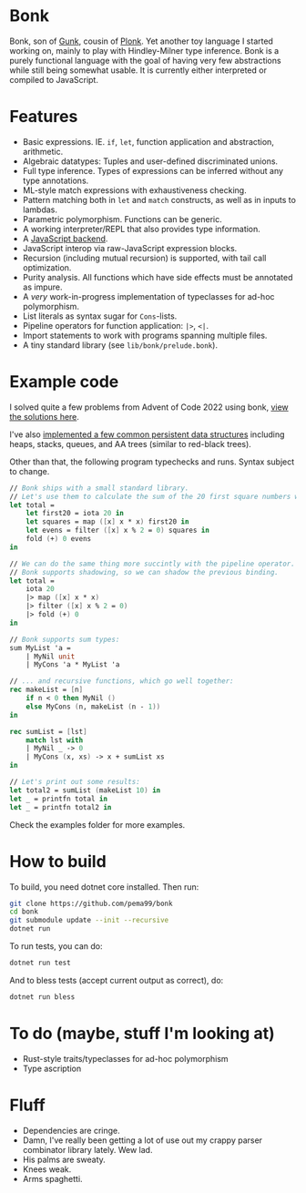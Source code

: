 # Bonk
Bonk, son of [Gunk](https://github.com/pema99/gunk), cousin of [Plonk](https://github.com/pema99/plonk).
Yet another toy language I started working on, mainly to play with Hindley-Milner type inference. Bonk is a purely functional language with the goal of having very few abstractions while still being somewhat usable. It is currently either interpreted or compiled to JavaScript.

# Features
- Basic expressions. IE. `if`, `let`, function application and abstraction, arithmetic.
- Algebraic datatypes: Tuples and user-defined discriminated unions.
- Full type inference. Types of expressions can be inferred without any type annotations.
- ML-style match expressions with exhaustiveness checking.
- Pattern matching both in `let` and `match` constructs, as well as in inputs to lambdas.
- Parametric polymorphism. Functions can be generic.
- A working interpreter/REPL that also provides type information.
- A [JavaScript backend](https://gist.github.com/pema99/935b915a3197b5222183bf6ac4bb8308).
- JavaScript interop via raw-JavaScript expression blocks.
- Recursion (including mutual recursion) is supported, with tail call optimization.
- Purity analysis. All functions which have side effects must be annotated as impure.
- A _very_ work-in-progress implementation of typeclasses for ad-hoc polymorphism.
- List literals as syntax sugar for `Cons`-lists.
- Pipeline operators for function application: `|>`, `<|`.
- Import statements to work with programs spanning multiple files.
- A tiny standard library (see `lib/bonk/prelude.bonk`).

# Example code
I solved quite a few problems from Advent of Code 2022 using bonk, [view the solutions here](https://github.com/pema99/bonk/tree/master/examples/aoc2022).

I've also [implemented a few common persistent data structures](https://github.com/pema99/bonk/blob/master/examples/data_structures.bonk) including heaps, stacks, queues, and AA trees (similar to red-black trees).

Other than that, the following program typechecks and runs. Syntax subject to change.
```fs
// Bonk ships with a small standard library.
// Let's use them to calculate the sum of the 20 first square numbers which are even:
let total =
    let first20 = iota 20 in
    let squares = map ([x] x * x) first20 in
    let evens = filter ([x] x % 2 = 0) squares in
    fold (+) 0 evens
in

// We can do the same thing more succintly with the pipeline operator.
// Bonk supports shadowing, so we can shadow the previous binding.
let total =
    iota 20
    |> map ([x] x * x)
    |> filter ([x] x % 2 = 0)
    |> fold (+) 0
in

// Bonk supports sum types:
sum MyList 'a =
    | MyNil unit
    | MyCons 'a * MyList 'a

// ... and recursive functions, which go well together:
rec makeList = [n]
    if n < 0 then MyNil ()
    else MyCons (n, makeList (n - 1))
in

rec sumList = [lst]
    match lst with
    | MyNil _ -> 0
    | MyCons (x, xs) -> x + sumList xs
in

// Let's print out some results:
let total2 = sumList (makeList 10) in
let _ = printfn total in
let _ = printfn total2 in
```
Check the examples folder for more examples.

# How to build
To build, you need dotnet core installed. Then run:
```sh
git clone https://github.com/pema99/bonk
cd bonk
git submodule update --init --recursive
dotnet run
```
To run tests, you can do:
```sh
dotnet run test
```
And to bless tests (accept current output as correct), do:
```sh
dotnet run bless
```

# To do (maybe, stuff I'm looking at)
- Rust-style traits/typeclasses for ad-hoc polymorphism
- Type ascription

# Fluff
- Dependencies are cringe.
- Damn, I've really been getting a lot of use out my crappy parser combinator library lately. Wew lad.
- His palms are sweaty.
- Knees weak.
- Arms spaghetti.
